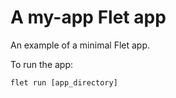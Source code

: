 # A my-app Flet app

An example of a minimal Flet app.

To run the app:

```
flet run [app_directory]
```
